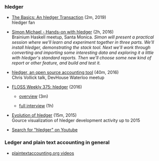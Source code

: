 ### hledger

<!-- - [hledger fan Youtube channel](https://www.youtube.com/channel/UCZLxXTjOqLzq4z5Jy0AyWSQ), including: -->
- [The Basics: An hledger Transaction](https://www.youtube.com/watch?v=SSz09ThShrs) (2m, 2019) <!-- may 29 -->  
  hledger fan
  
- [Simon Michael - Hands-on with hledger](https://www.youtube.com/watch?v=H_CdGzLbc7A) (2h, 2016)  <!-- sep 2 -->  
  Brainium Haskell meetup, Santa Monica.
  *Simon will present a practical session where we'll learn and
  experiment together in three parts. We'll install hledger,
  demonstrating the stack tool. Next we'll work through converting and
  importing some interesting data and exploring it a little with
  hledger's standard reports. Then we'll choose some new kind of report
  or other feature, and build and test it.*

- [hledger, an open source accounting tool](https://www.youtube.com/watch?v=-WahFvxhCRc&t=895s) (40m, 2016) <!-- apr 16 -->  
  Chris Vollick talk, DevHouse Waterloo meetup

- [FLOSS Weekly 375: hledger](https://twit.tv/shows/floss-weekly/episodes/375) (2016) <!-- feb 16 -->

  - [overview](https://www.youtube.com/watch?v=qS2UcDV_lbs) (3m)

  - [full interview](https://www.youtube.com/watch?v=Xjl-wVJcYpE) (1h)

- [Evolution of hledger](https://www.youtube.com/watch?v=dEADGr9dqow) (15m, 2015) <!-- jul 20 -->  
  Gource visualization of hledger development activity up to 2015

- [Search for "hledger" on Youtube](https://www.youtube.com/results?search_query=hledger)

### Ledger and plain text accounting in general

- [plaintextaccounting.org videos](https://plaintextaccounting.org/#videos)
